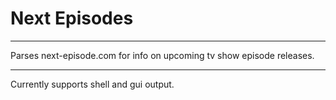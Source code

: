 # Next Episodes

---

Parses next-episode.com for info on upcoming tv show episode releases.

---

Currently supports shell and gui output.
